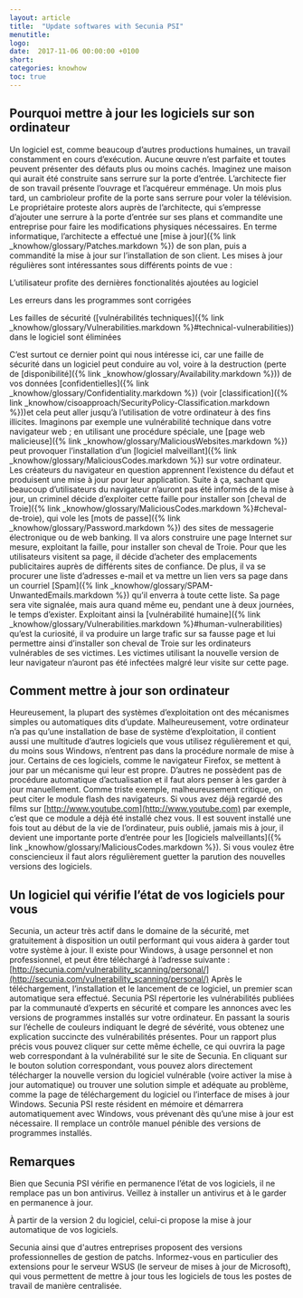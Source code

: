 ```yaml
---
layout: article
title:  "Update softwares with Secunia PSI"
menutitle:
logo:
date:  2017-11-06 00:00:00 +0100
short: 
categories: knowhow
toc: true
---
```


## Pourquoi mettre à jour les logiciels sur son ordinateur
Un logiciel est, comme beaucoup d’autres productions humaines, un travail constamment en cours d’exécution. Aucune œuvre n’est parfaite et toutes peuvent présenter des défauts plus ou moins cachés. Imaginez une maison qui aurait été construite sans serrure sur la porte d’entrée. L’architecte fier de son travail présente l’ouvrage et l’acquéreur emménage. Un mois plus tard, un cambrioleur profite de la porte sans serrure pour voler la télévision. Le propriétaire proteste alors auprès de l’architecte, qui s’empresse d’ajouter une serrure à la porte d’entrée sur ses plans et commandite une entreprise pour faire les modifications physiques nécessaires. En terme informatique, l’architecte a effectué une [mise à jour]({% link _knowhow/glossary/Patches.markdown %}) de son plan, puis a commandité la mise à jour sur l’installation de son client. Les mises à jour régulières sont intéressantes sous différents points de vue :

L’utilisateur profite des dernières fonctionalités ajoutées au logiciel

Les erreurs dans les programmes sont corrigées

Les failles de sécurité ([vulnérabilités techniques]({% link _knowhow/glossary/Vulnerabilities.markdown %}#technical-vulnerabilities)) dans le logiciel sont éliminées

C’est surtout ce dernier point qui nous intéresse ici, car une faille de sécurité dans un logiciel peut conduire au vol, voire à la destruction (perte de [disponibilité]({% link _knowhow/glossary/Availability.markdown %})) de vos données [confidentielles]({% link _knowhow/glossary/Confidentiality.markdown %}) (voir [classification]({% link _knowhow/cisoapproach/SecurityPolicy-Classification.markdown %}))et cela peut aller jusqu’à l’utilisation de votre ordinateur à des fins illicites. Imaginons par exemple une vulnérabilité technique dans votre navigateur web ; en utilisant une procédure spéciale, une [page web malicieuse]({% link _knowhow/glossary/MaliciousWebsites.markdown %}) peut provoquer l’installation d’un [logiciel malveillant]({% link _knowhow/glossary/MaliciousCodes.markdown %}) sur votre ordinateur. Les créateurs du navigateur en question apprennent l’existence du défaut et produisent une mise à jour pour leur application. Suite à ça, sachant que beaucoup d’utilisateurs du navigateur n’auront pas été informés de la mise à jour, un criminel décide d’exploiter cette faille pour installer son [cheval de Troie]({% link _knowhow/glossary/MaliciousCodes.markdown %}#cheval-de-troie), qui vole les [mots de passe]({% link _knowhow/glossary/Password.markdown %}) des sites de messagerie électronique ou de web banking. Il va alors construire une page Internet sur mesure, exploitant la faille, pour installer son cheval de Troie. Pour que les utilisateurs visitent sa page, il décide d’acheter des emplacements publicitaires auprès de différents sites de confiance. De plus, il va se procurer une liste d’adresses e-mail et va mettre un lien vers sa page dans un courriel [Spam]({% link _knowhow/glossary/SPAM-UnwantedEmails.markdown %}) qu’il enverra à toute cette liste. Sa page sera vite signalée, mais aura quand même eu, pendant une à deux journées, le temps d’exister. Exploitant ainsi la [vulnérabilité humaine]({% link _knowhow/glossary/Vulnerabilities.markdown %}#human-vulnerabilities) qu’est la curiosité, il va produire un large trafic sur sa fausse page et lui permettre ainsi d’installer son cheval de Troie sur les ordinateurs vulnérables de ses victimes. Les victimes utilisant la nouvelle version de leur navigateur n’auront pas été infectées malgré leur visite sur cette page.

## Comment mettre à jour son ordinateur
Heureusement, la plupart des systèmes d’exploitation ont des mécanismes simples ou automatiques dits d’update. Malheureusement, votre ordinateur n’a pas qu’une installation de base de système d’exploitation, il contient aussi une multitude d’autres logiciels que vous utilisez régulièrement et qui, du moins sous Windows, n’entrent pas dans la procédure normale de mise à jour. Certains de ces logiciels, comme le navigateur Firefox, se mettent à jour par un mécanisme qui leur est propre. D’autres ne possèdent pas de procédure automatique d’actualisation et il faut alors penser à les garder à jour manuellement. Comme triste exemple, malheureusement critique, on peut citer le module flash des navigateurs. Si vous avez déjà regardé des films sur [http://www.youtube.com](http://www.youtube.com) par exemple, c’est que ce module a déjà été installé chez vous. Il est souvent installé une fois tout au début de la vie de l’ordinateur, puis oublié, jamais mis à jour, il devient une importante porte d’entrée pour les [logiciels malveillants]({% link _knowhow/glossary/MaliciousCodes.markdown %}). Si vous voulez être consciencieux il faut alors régulièrement guetter la parution des nouvelles versions des logiciels.

## Un logiciel qui vérifie l’état de vos logiciels pour vous
Secunia, un acteur très actif dans le domaine de la sécurité, met gratuitement à disposition un outil performant qui vous aidera à garder tout votre système à jour. Il existe pour Windows, à usage personnel et non professionnel, et peut être téléchargé à l’adresse suivante : [http://secunia.com/vulnerability_scanning/personal/](http://secunia.com/vulnerability_scanning/personal/) Après le téléchargement, l’installation et le lancement de ce logiciel, un premier scan automatique sera effectué. Secunia PSI répertorie les vulnérabilités publiées par la communauté d’experts en sécurité et compare les annonces avec les versions de programmes installés sur votre ordinateur. En passant la souris sur l’échelle de couleurs indiquant le degré de sévérité, vous obtenez une explication succincte des vulnérabilités présentes. Pour un rapport plus précis vous pouvez cliquer sur cette même échelle, ce qui ouvrira la page web correspondant à la vulnérabilité sur le site de Secunia. En cliquant sur le bouton solution correspondant, vous pouvez alors directement télécharger la nouvelle version du logiciel vulnérable (voire activer la mise à jour automatique) ou trouver une solution simple et adéquate au problème, comme la page de téléchargement du logiciel ou l’interface de mises à jour Windows. Secunia PSI reste résident en mémoire et démarrera automatiquement avec Windows, vous prévenant dès qu’une mise à jour est nécessaire. Il remplace un contrôle manuel pénible des versions de programmes installés.

## Remarques
Bien que Secunia PSI vérifie en permanence l’état de vos logiciels, il ne remplace pas un bon antivirus. Veillez à installer un antivirus et à le garder en permanence à jour.

À partir de la version 2 du logiciel, celui-ci propose la mise à jour automatique de vos logiciels.

Secunia ainsi que d'autres entreprises proposent des versions professionnelles de gestion de patchs. Informez-vous en particulier des extensions pour le serveur WSUS (le serveur de mises à jour de Microsoft), qui vous permettent de mettre à jour tous les logiciels de tous les postes de travail de manière centralisée.